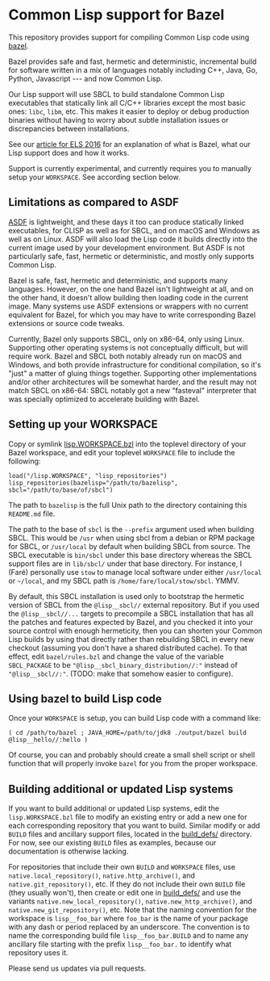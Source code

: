 Common Lisp support for Bazel
=============================

This repository provides support for compiling Common Lisp code using
[bazel](https://bazel.build/).

Bazel provides safe and fast, hermetic and deterministic, incremental
build for software written in a mix of languages notably including C++,
Java, Go, Python, Javascript --- and now Common Lisp.

Our Lisp support will use SBCL to build standalone Common Lisp executables
that statically link all C/C++ libraries
except the most basic ones: `libc`, `libm`, etc.
This makes it easier to deploy or debug production binaries
without having to worry about subtle installation issues
or discrepancies between installations.

See our [article for ELS 2016](doc/els2016.pdf) for an explanation of
what is Bazel, what our Lisp support does and how it works.

Support is currently experimental, and currently requires you to
manually setup your `WORKSPACE`. See according section below.


Limitations as compared to ASDF
-------------------------------

[ASDF](http://common-lisp.net/project/asdf/) is lightweight,
and these days it too can produce statically linked executables,
for CLISP as well as for SBCL, and on macOS and Windows as well as on Linux.
ASDF will also load the Lisp code it builds directly into
the current image used by your development environment.
But ASDF is not particularly safe, fast, hermetic or deterministic,
and mostly only supports Common Lisp.

Bazel is safe, fast, hermetic and deterministic, and supports many languages.
However, on the one hand Bazel isn't lightweight at all, and on the other hand,
it doesn't allow building then loading code in the current image.
Many systems use ASDF extensions or wrappers
with no current equivalent for Bazel, for which you may have to write
corresponding Bazel extensions or source code tweaks.

Currently, Bazel only supports SBCL, only on x86-64, only using Linux.
Supporting other operating systems is not conceptually difficult,
but will require work.
Bazel and SBCL both notably already run on macOS and Windows,
and both provide infrastructure for conditional compilation,
so it's "just" a matter of gluing things together.
Supporting other implementations and/or other architectures
will be somewhat harder, and the result may not match SBCL on x86-64:
SBCL notably got a new "fasteval" interpreter that was
specially optimized to accelerate building with Bazel.


Setting up your WORKSPACE
-------------------------

Copy or symlink [lisp.WORKSPACE.bzl](lisp.WORKSPACE.bzl) into the
toplevel directory of your Bazel workspace, and edit your toplevel
`WORKSPACE` file to include the following:

    load("/lisp.WORKSPACE", "lisp_repositories")
    lisp_repositories(bazelisp="/path/to/bazelisp", sbcl="/path/to/base/of/sbcl")

The path to `bazelisp` is the full Unix path to
the directory containing this `README.md` file.

The path to the base of `sbcl` is
the `--prefix` argument used when building SBCL.
This would be `/usr` when using sbcl from a debian or RPM package for SBCL,
or `/usr/local` by default when building SBCL from source.
The SBCL executable is `bin/sbcl` under this base directory
whereas the SBCL support files are in `lib/sbcl/` under that base directory.
For instance, I (Faré) personally use `stow`
to manage local software under either `/usr/local` or `~/local`,
and my SBCL path is `/home/fare/local/stow/sbcl`. YMMV.

By default, this SBCL installation is used only to bootstrap
the hermetic version of SBCL from the `@lisp__sbcl//` external repository.
But if you used the `@lisp__sbcl//...` targets to precompile a SBCL
installation that has all the patches and features expected by Bazel, and
you checked it into your source control with enough hermeticity, then
you can shorten your Common Lisp builds by using that directly
rather than rebuilding SBCL in every new checkout
(assuming you don't have a shared distributed cache).
To that effect, edit `bazel/rules.bzl` and
change the value of the variable `SBCL_PACKAGE` to be
`"@lisp__sbcl_binary_distribution//:"` instead of `"@lisp__sbcl//:"`.
(TODO: make that somehow easier to configure).


Using bazel to build Lisp code
------------------------------

Once your `WORKSPACE` is setup, you can build Lisp code with a command
like:

    ( cd /path/to/bazel ; JAVA_HOME=/path/to/jdk8 ./output/bazel build @lisp__hello//:hello )

Of course, you can and probably should create a small shell script or
shell function that will properly invoke `bazel` for you from the
proper workspace.


Building additional or updated Lisp systems
-------------------------------------------

If you want to build additional or updated Lisp systems,
edit the `lisp.WORKSPACE.bzl` file to modify an existing entry or add a new one
for each corresponding repository that you want to build.
Similar modify or add `BUILD` files and ancillary support files,
located in the [build_defs/](build_defs/) directory.
For now, see our existing `BUILD` files as examples,
because our documentation is otherwise lacking.

For repositories that include their own `BUILD` and `WORKSPACE` files,
use `native.local_repository()`, `native.http_archive()`, and
`native.git_repository()`, etc.
If they do not include their own `BUILD` file (they usually won't), then
create or edit one in [build_defs/](build_defs/)
and use the variants `native.new_local_repository()`,
`native.new_http_archive()`, and `native.new_git_repository()`, etc.
Note that the naming convention for the workspace is
`lisp__foo_bar` where `foo_bar` is the name of your package
with any dash or period replaced by an underscore.
The convention is to name the corresponding build file `lisp__foo_bar.BUILD`
and to name any ancillary file starting with the prefix `lisp__foo_bar.`
to identify what repository uses it.

Please send us updates via pull requests.

